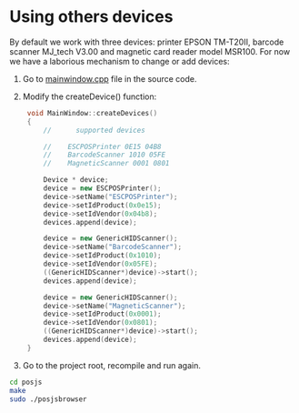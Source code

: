# Using others devices

By default we work with three devices: printer EPSON TM-T20II, barcode scanner MJ_tech V3.00
and magnetic card reader model MSR100. For now we have a laborious mechanism to change or add 
devices:

1. Go to [mainwindow.cpp](../posjs/browser/mainwindow.cpp) file in the source code.
2. Modify the createDevice() function:
   ```cpp
    void MainWindow::createDevices()
	{
		//      supported devices

		//    ESCPOSPrinter 0E15 04B8
		//    BarcodeScanner 1010 05FE
		//    MagneticScanner 0001 0801

		Device * device;
		device = new ESCPOSPrinter();
		device->setName("ESCPOSPrinter");
		device->setIdProduct(0x0e15);
		device->setIdVendor(0x04b8);
		devices.append(device);

		device = new GenericHIDScanner();
		device->setName("BarcodeScanner");
		device->setIdProduct(0x1010);
		device->setIdVendor(0x05FE);
		((GenericHIDScanner*)device)->start();
		devices.append(device);

		device = new GenericHIDScanner();
		device->setName("MagneticScanner");
		device->setIdProduct(0x0001);
		device->setIdVendor(0x0801);
		((GenericHIDScanner*)device)->start();
		devices.append(device);
	}
   ```
   
3. Go to the project root, recompile and run again.

  ```sh
  cd posjs
  make
  sudo ./posjsbrowser
  ```
  
